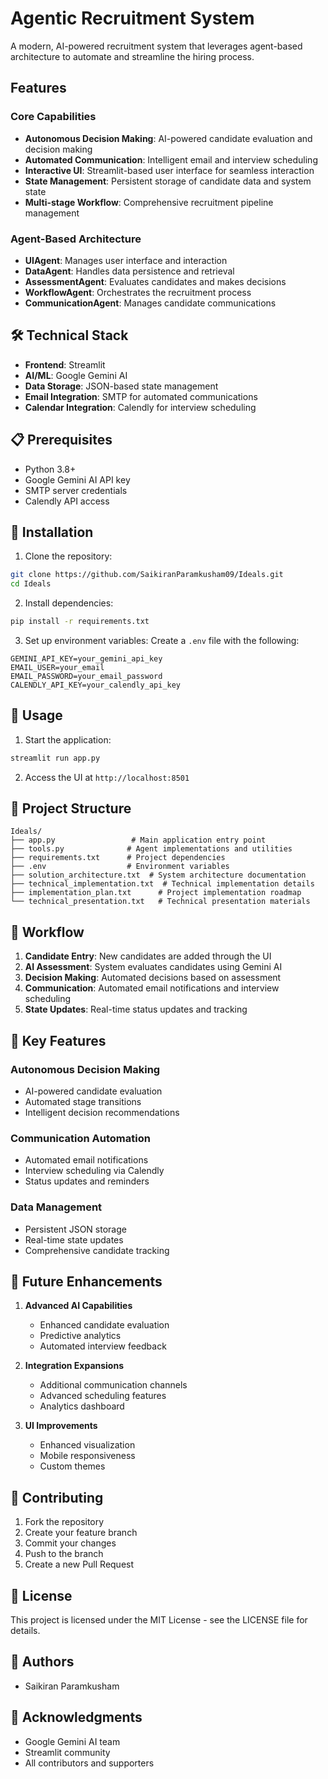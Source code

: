 # Agentic Recruitment System

A modern, AI-powered recruitment system that leverages agent-based architecture to automate and streamline the hiring process.

## Features

### Core Capabilities
- **Autonomous Decision Making**: AI-powered candidate evaluation and decision making
- **Automated Communication**: Intelligent email and interview scheduling
- **Interactive UI**: Streamlit-based user interface for seamless interaction
- **State Management**: Persistent storage of candidate data and system state
- **Multi-stage Workflow**: Comprehensive recruitment pipeline management

### Agent-Based Architecture
- **UIAgent**: Manages user interface and interaction
- **DataAgent**: Handles data persistence and retrieval
- **AssessmentAgent**: Evaluates candidates and makes decisions
- **WorkflowAgent**: Orchestrates the recruitment process
- **CommunicationAgent**: Manages candidate communications

## 🛠️ Technical Stack

- **Frontend**: Streamlit
- **AI/ML**: Google Gemini AI
- **Data Storage**: JSON-based state management
- **Email Integration**: SMTP for automated communications
- **Calendar Integration**: Calendly for interview scheduling

## 📋 Prerequisites

- Python 3.8+
- Google Gemini AI API key
- SMTP server credentials
- Calendly API access

## 🔧 Installation

1. Clone the repository:
```bash
git clone https://github.com/SaikiranParamkusham09/Ideals.git
cd Ideals
```

2. Install dependencies:
```bash
pip install -r requirements.txt
```

3. Set up environment variables:
Create a `.env` file with the following:
```
GEMINI_API_KEY=your_gemini_api_key
EMAIL_USER=your_email
EMAIL_PASSWORD=your_email_password
CALENDLY_API_KEY=your_calendly_api_key
```

## 🚀 Usage

1. Start the application:
```bash
streamlit run app.py
```

2. Access the UI at `http://localhost:8501`

## 📁 Project Structure

```
Ideals/
├── app.py                 # Main application entry point
├── tools.py              # Agent implementations and utilities
├── requirements.txt      # Project dependencies
├── .env                  # Environment variables
├── solution_architecture.txt  # System architecture documentation
├── technical_implementation.txt  # Technical implementation details
├── implementation_plan.txt      # Project implementation roadmap
└── technical_presentation.txt   # Technical presentation materials
```

## 🔄 Workflow

1. **Candidate Entry**: New candidates are added through the UI
2. **AI Assessment**: System evaluates candidates using Gemini AI
3. **Decision Making**: Automated decisions based on assessment
4. **Communication**: Automated email notifications and interview scheduling
5. **State Updates**: Real-time status updates and tracking

## 🎯 Key Features

### Autonomous Decision Making
- AI-powered candidate evaluation
- Automated stage transitions
- Intelligent decision recommendations

### Communication Automation
- Automated email notifications
- Interview scheduling via Calendly
- Status updates and reminders

### Data Management
- Persistent JSON storage
- Real-time state updates
- Comprehensive candidate tracking

## 🔮 Future Enhancements

1. **Advanced AI Capabilities**
   - Enhanced candidate evaluation
   - Predictive analytics
   - Automated interview feedback

2. **Integration Expansions**
   - Additional communication channels
   - Advanced scheduling features
   - Analytics dashboard

3. **UI Improvements**
   - Enhanced visualization
   - Mobile responsiveness
   - Custom themes

## 🤝 Contributing

1. Fork the repository
2. Create your feature branch
3. Commit your changes
4. Push to the branch
5. Create a new Pull Request

## 📝 License

This project is licensed under the MIT License - see the LICENSE file for details.

## 👥 Authors

- Saikiran Paramkusham

## 🙏 Acknowledgments

- Google Gemini AI team
- Streamlit community
- All contributors and supporters 
